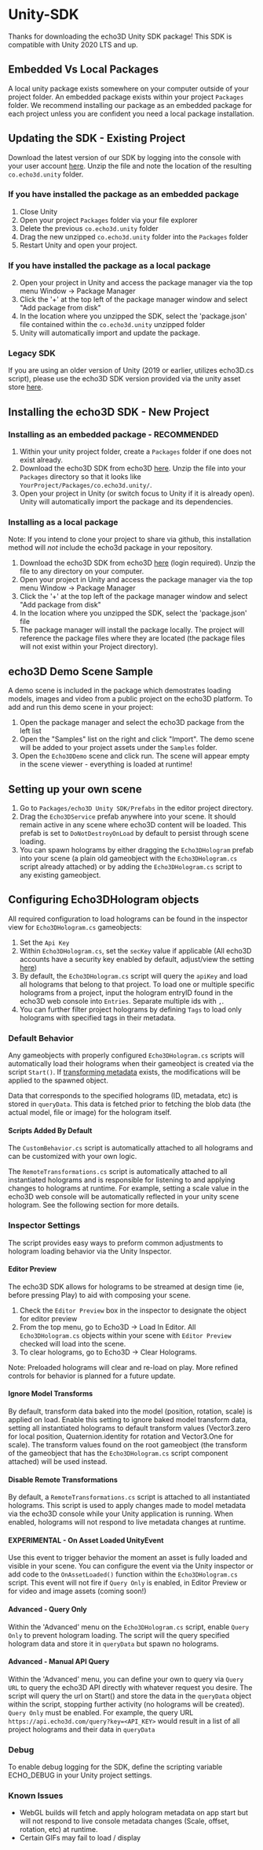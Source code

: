 # Unity-SDK
Thanks for downloading the echo3D Unity SDK package! This SDK is compatible with Unity 2020 LTS and up.

## Embedded Vs Local Packages
A local unity package exists somewhere on your computer outside of your project folder. An embedded package exists within your project `Packages` folder. We recommend installing our package as an embedded package for each project unless you are confident you need a local package installation.

## Updating the SDK - Existing Project
Download the latest version of our SDK by logging into the console with your user account [here](https://console.echo3d.co/#/pages/contentmanager). Unzip the file and note the location of the resulting `co.echo3d.unity` folder.

### If you have installed the package as an embedded package
1. Close Unity
2. Open your project `Packages` folder via your file explorer
3. Delete the previous `co.echo3d.unity` folder
4. Drag the new unzipped `co.echo3d.unity` folder into the `Packages` folder
5. Restart Unity and open your project. 

### If you have installed the package as a local package
2. Open your project in Unity and access the package manager via the top menu Window -> Package Manager
3. Click the '+' at the top left of the package manager window and select "Add package from disk"
4. In the location where you unzipped the SDK, select the 'package.json' file contained within the `co.echo3d.unity` unzipped folder
5. Unity will automatically import and update the package.

### Legacy SDK
If you are using an older version of Unity (2019 or earlier, utilizes echo3D.cs script), please use the echo3D SDK version provided via the unity asset store [here](https://assetstore.unity.com/packages/tools/network/echo3d-sdk-189301). 

## Installing the echo3D SDK - New Project

### Installing as an embedded package - RECOMMENDED
1. Within your unity project folder, create a `Packages` folder if one does not exist already.
2. Download the echo3D SDK from echo3D [here](https://console.echo3d.co/#/pages/contentmanager). Unzip the file into your `Packages` directory so that it looks like `YourProject/Packages/co.echo3d.unity/`.
3. Open your project in Unity (or switch focus to Unity if it is already open). Unity will automatically import the package and its dependencies.

### Installing as a local package
Note: If you intend to clone your project to share via github, this installation method will *not* include the echo3d package in your repository. 
1. Download the echo3D SDK from echo3D [here](https://console.echo3d.co/#/pages/contentmanager) (login required). Unzip the file to any directory on your computer.
2. Open your project in Unity and access the package manager via the top menu Window -> Package Manager
3. Click the '+' at the top left of the package manager window and select "Add package from disk"
4. In the location where you unzipped the SDK, select the 'package.json' file
5. The package manager will install the package locally. The project will reference the package files where they are located (the package files will not exist within your Project directory).

## echo3D Demo Scene Sample
A demo scene is included in the package which demostrates loading models, images and video from a public project on the echo3D platform. To add and run this demo scene in your project:
1. Open the package manager and select the echo3D package from the left list
2. Open the "Samples" list on the right and click "Import". The demo scene will be added to your project assets under the `Samples` folder.
3. Open the `Echo3DDemo` scene and click run. The scene will appear empty in the scene viewer - everything is loaded at runtime!

## Setting up your own scene
1. Go to `Packages/echo3D Unity SDK/Prefabs` in the editor project directory.
2. Drag the `Echo3DService` prefab anywhere into your scene. It should remain active in any scene where echo3D content will be loaded. This prefab is set to `DoNotDestroyOnLoad` by default to persist through scene loading.
3. You can spawn holograms by either dragging the `Echo3DHologram` prefab into your scene (a plain old gameobject with the `Echo3DHologram.cs` script already attached) or by adding the `Echo3DHologram.cs` script to any existing gameobject. 

## Configuring Echo3DHologram objects
All required configuration to load holograms can be found in the inspector view for `Echo3DHologram.cs` gameobjects:

1. Set the `Api Key`
2. Within `Echo3DHologram.cs`, set the `secKey` value if applicable (All echo3D accounts have a security key enabled by default, adjust/view the setting [here](https://console.echo3d.co/#/pages/security))
3. By default, the `Echo3DHologram.cs` script will query the `apiKey` and load all holograms that belong to that project. To load one or multiple specific holograms from a project, input the hologram entryID found in the echo3D web console into `Entries`. Separate multiple ids with `,`.
4. You can further filter project holograms by defining `Tags` to load only holograms with specified tags in their metadata.  

### Default Behavior
Any gameobjects with properly configured `Echo3DHologram.cs` scripts will automatically load their holograms when their gameobject is created via the script `Start()`. If [transforming metadata](https://docs.echo3d.co/unity/transforming-content) exists, the modifications will be applied to the spawned object. 

Data that corresponds to the specified holograms (ID, metadata, etc) is stored in `queryData`. This data is fetched prior to fetching the blob data (the actual model, file or image) for the hologram itself.

#### Scripts Added By Default
The `CustomBehavior.cs` script is automatically attached to all holograms and can be customized with your own logic.

The `RemoteTransformations.cs` script is automatically attached to all instantiated holograms and is responsible for listening to and applying changes to holograms at runtime. For example, setting a scale value in the echo3D web console will be automatically reflected in your unity scene hologram. See the following section for more details.

### Inspector Settings
The script provides easy ways to preform common adjustments to hologram loading behavior via the Unity Inspector. 

#### Editor Preview
The echo3D SDK allows for holograms to be streamed at design time (ie, before pressing Play) to aid with composing your scene. 

1. Check the `Editor Preview` box in the inspector to designate the object for editor preview
2. From the top menu, go to Echo3D -> Load In Editor. All `Echo3DHologram.cs` objects within your scene with `Editor Preview` checked will load into the scene. 
3. To clear holograms, go to Echo3D -> Clear Holograms. 

Note: Preloaded holograms will clear and re-load on play. More refined controls for behavior is planned for a future update. 

#### Ignore Model Transforms
By default, transform data baked into the model (position, rotation, scale) is applied on load. Enable this setting to ignore baked model transform data, setting all instantiated holograms to default transform values (Vector3.zero for local position, Quaternion.identity for rotation and Vector3.One for scale). The transform values found on the root gameobject (the transform of the gameobject that has the `Echo3DHologram.cs` script component attached) will be used instead.

#### Disable Remote Transformations
By default, a `RemoteTransformations.cs` script is attached to all instantiated holograms. This script is used to apply changes made to model metadata via the echo3D console while your Unity application is running. When enabled, holograms will not respond to live metadata changes at runtime.

#### EXPERIMENTAL - On Asset Loaded UnityEvent
Use this event to trigger behavior the moment an asset is fully loaded and visible in your scene. You can configure the event via the Unity inspector or add code to the `OnAssetLoaded()` function within the `Echo3DHologram.cs` script. This event will not fire if `Query Only` is enabled, in Editor Preview or for video and image assets (coming soon!)

#### Advanced - Query Only
Within the 'Advanced' menu on the `Echo3DHologram.cs` script, enable `Query Only` to prevent hologram loading. The script will the query specified hologram data and store it in `queryData` but spawn no holograms.

#### Advanced - Manual API Query
Within the 'Advanced' menu, you can define your own to query via `Query URL` to query the echo3D API directly with whatever request you desire. The script will query the url on Start() and store the data in the `queryData` object within the script, stopping further activity (no holograms will be created). `Query Only` must be enabled. For example, the query URL `https://api.echo3d.com/query?key=<API_KEY>` would result in a list of all project holograms and their data in `queryData` 

### Debug
To enable debug logging for the SDK, define the scripting variable ECHO_DEBUG in your Unity project settings. 

### Known Issues
- WebGL builds will fetch and apply hologram metadata on app start but will not respond to live console metadata changes (Scale, offset, rotation, etc) at runtime.
- Certain GIFs may fail to load / display


